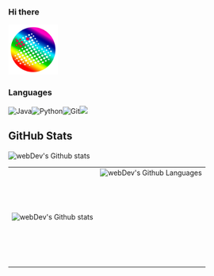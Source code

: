 ### Hi there
<p align="left">
  <img width="100" height="100" src="https://github.com/DanilDuck/WebProgrammingLab4/blob/master/src/main/webapp/images/sticker.png">
</p>


### Languages 


![Java](https://img.shields.io/badge/java-%23ED8B00.svg?style=for-the-badge&logo=java&logoColor=white)![Python](https://img.shields.io/badge/python-3670A0?style=for-the-badge&logo=python&logoColor=ffdd54)![Git](https://img.shields.io/badge/git-%23F05033.svg?style=for-the-badge&logo=git&logoColor=white)<img src="https://img.shields.io/badge/HTML-202121?style=for-the-badge&logo=html5&logoColor=red" />


## GitHub Stats

<img align="center" src="http://github-profile-summary-cards.vercel.app/api/cards/stats?username=DanilDuck&theme=tokyonight" alt="webDev's Github stats" />
<table>
  <tr>
    <td>
      <img align="left" src="http://github-readme-streak-stats.herokuapp.com?user=DanilDuck&theme=tokyonight" alt="webDev's Github stats" />
    </td>
    <td>
      <img height="195px" align="right" alt="webDev's Github Languages" src="https://github-readme-stats-sigma-five.vercel.app/api/top-langs/?username=DanilDuck&layout=compact&theme=tokyonight" /> 
    </td>
  </tr>
</table>
